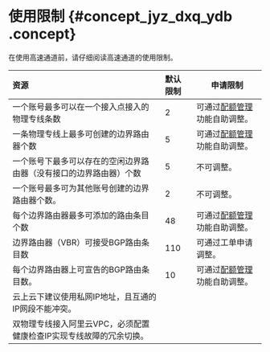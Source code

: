 # 使用限制 {#concept_jyz_dxq_ydb .concept}

在使用高速通道前，请仔细阅读高速通道的使用限制。

|资源|默认限制|申请限制|
|:-|:---|----|
|一个账号最多可以在一个接入点接入的物理专线条数|2|可通过[配额管理](https://expressconnect.console.aliyun.com/quota/cn-hangzhou//cn-hangzhou)功能自助调整。|
|一条物理专线上最多可创建的边界路由器个数|5|可通过[配额管理](https://expressconnect.console.aliyun.com/quota/cn-hangzhou//cn-hangzhou)功能自助调整。|
|一个账号下最多可以存在的空闲边界路由器（没有接口的边界路由器）个数|5|不可调整。|
|一个账号最多可为其他账号创建的边界路由器个数。|2|不可调整。|
|每个边界路由器最多可添加的路由条目个数|48|可通过[配额管理](https://expressconnect.console.aliyun.com/quota/cn-hangzhou//cn-hangzhou)功能自助调整。|
|边界路由器（VBR）可接受BGP路由条目数|110|可通过工单申请调整。|
|每个边界路由器上可宣告的BGP路由条目数。|10|可通过[配额管理](https://expressconnect.console.aliyun.com/quota/cn-hangzhou//cn-hangzhou)功能自助调整。|
|云上云下建议使用私网IP地址，且互通的IP网段不能冲突。|
|双物理专线接入阿里云VPC，必须配置健康检查IP实现专线故障的冗余切换。|

